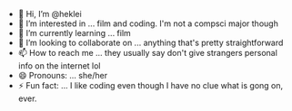 - 👋 Hi, I’m @heklei
- 👀 I’m interested in ... film and coding. I'm not a compsci major though
- 🌱 I’m currently learning ... film
- 💞️ I’m looking to collaborate on ... anything that's pretty straightforward
- 📫 How to reach me ... they usually say don't give strangers personal info on the internet lol
- 😄 Pronouns: ... she/her
- ⚡ Fun fact: ... I like coding even though I have no clue what is gong on, ever.

<!---
heklei/heklei is a ✨ special ✨ repository because its `README.md` (this file) appears on your GitHub profile.
You can click the Preview link to take a look at your changes.
--->
